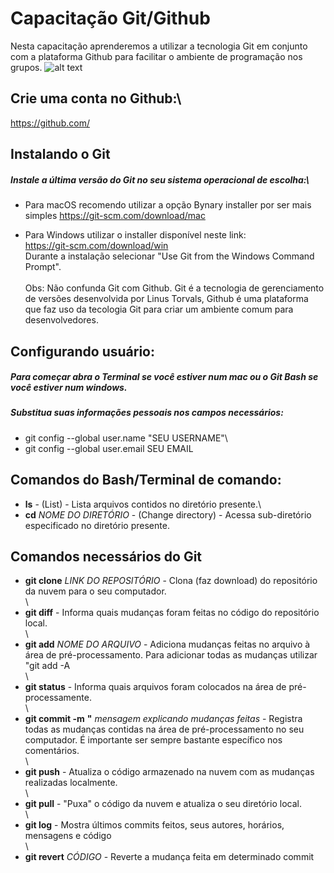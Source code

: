 # Capacitação Git/Github
Nesta capacitação aprenderemos a utilizar a tecnologia Git em conjunto com a plataforma Github para facilitar o ambiente de programação nos grupos.
![alt text](https://upload.wikimedia.org/wikipedia/commons/thumb/e/e0/Git-logo.svg/1200px-Git-logo.svg.png)

## Crie uma conta no Github:\
https://github.com/

## Instalando o Git
##### Instale a última versão do Git no seu sistema operacional de escolha:\

* Para macOS recomendo utilizar a opção Bynary installer por ser mais simples
https://git-scm.com/download/mac

* Para Windows utilizar o installer disponível neste link:\
https://git-scm.com/download/win \
Durante a instalação selecionar "Use Git from the Windows Command Prompt".\
\
Obs: Não confunda Git com Github. Git é a tecnologia de gerenciamento de versões desenvolvida por Linus Torvals, Github é uma plataforma que faz uso da tecologia Git para criar um ambiente comum para desenvolvedores. 

## Configurando usuário:
##### Para começar abra o Terminal se você estiver num mac ou o Git Bash se você estiver num windows. 
##### Substitua suas informações pessoais nos campos necessários:
* git config --global user.name "SEU USERNAME"\
* git config --global user.email SEU EMAIL

## Comandos do Bash/Terminal de comando:
* **ls** - (List) - Lista arquivos contidos no diretório presente.\
* **cd** *NOME DO DIRETÓRIO* - (Change directory) - Acessa sub-diretório especificado no diretório presente.

## Comandos necessários do Git
* **git clone** *LINK DO REPOSITÓRIO* - Clona (faz download) do repositório da nuvem para o seu computador.\
\
* **git diff** - Informa quais mudanças foram feitas no código do repositório local.\
\
* **git add** *NOME DO ARQUIVO* - Adiciona mudanças feitas no arquivo à área de pré-processamento. Para adicionar todas as mudanças utilizar "git add -A\
\
* **git status** - Informa quais arquivos foram colocados na área de pré-processamente.\
\
* **git commit -m** **"** *mensagem explicando mudanças feitas* - Registra todas as mudanças contidas na área de pré-processamento no seu computador. É importante ser sempre bastante específico nos comentários.\
\
* **git push** - Atualiza o código armazenado na nuvem com as mudanças realizadas localmente.\
\
* **git pull** - "Puxa" o código da nuvem e atualiza o seu diretório local.\
\
* **git log** - Mostra últimos commits feitos, seus autores, horários, mensagens e código\
\
* **git revert** *CÓDIGO* - Reverte a mudança feita em determinado commit